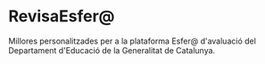 # RevisaEsfer@
Millores personalitzades per a la plataforma Esfer@ d'avaluació del Departament d'Educació de la Generalitat de Catalunya.
